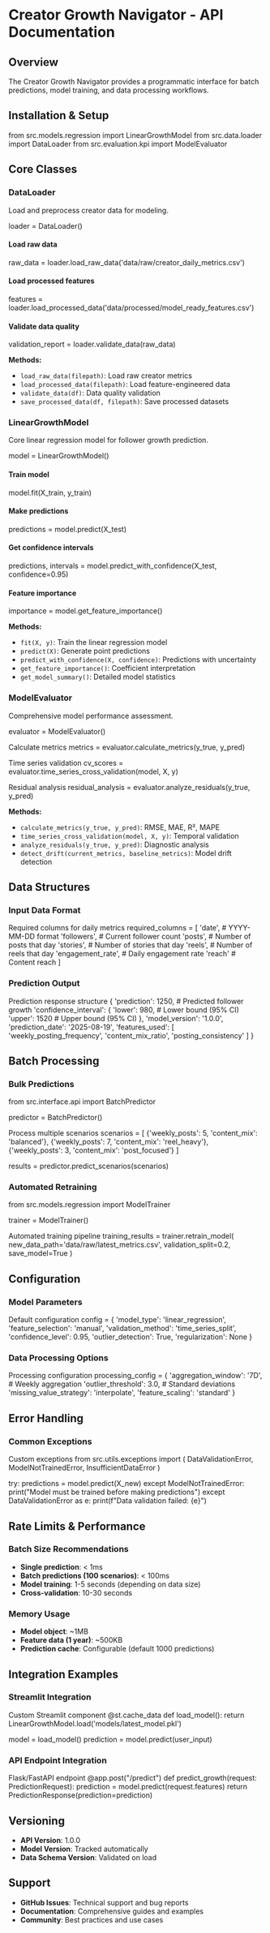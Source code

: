 # Creator Growth Navigator - API Documentation

## Overview
The Creator Growth Navigator provides a programmatic interface for batch predictions, model training, and data processing workflows.

## Installation & Setup

from src.models.regression import LinearGrowthModel
from src.data.loader import DataLoader
from src.evaluation.kpi import ModelEvaluator


## Core Classes

### DataLoader
Load and preprocess creator data for modeling.

loader = DataLoader()

#### **Load raw data**
raw_data = loader.load_raw_data('data/raw/creator_daily_metrics.csv')

#### **Load processed features**
features = loader.load_processed_data('data/processed/model_ready_features.csv')

#### **Validate data quality**
validation_report = loader.validate_data(raw_data)


**Methods:**
- `load_raw_data(filepath)`: Load raw creator metrics
- `load_processed_data(filepath)`: Load feature-engineered data
- `validate_data(df)`: Data quality validation
- `save_processed_data(df, filepath)`: Save processed datasets

### LinearGrowthModel
Core linear regression model for follower growth prediction.

model = LinearGrowthModel()

#### **Train model**
model.fit(X_train, y_train)

#### **Make predictions**
predictions = model.predict(X_test)

#### **Get confidence intervals**
predictions, intervals = model.predict_with_confidence(X_test, confidence=0.95)

#### **Feature importance**
importance = model.get_feature_importance()


**Methods:**
- `fit(X, y)`: Train the linear regression model
- `predict(X)`: Generate point predictions
- `predict_with_confidence(X, confidence)`: Predictions with uncertainty
- `get_feature_importance()`: Coefficient interpretation
- `get_model_summary()`: Detailed model statistics

### ModelEvaluator
Comprehensive model performance assessment.

evaluator = ModelEvaluator()

Calculate metrics
metrics = evaluator.calculate_metrics(y_true, y_pred)

Time series validation
cv_scores = evaluator.time_series_cross_validation(model, X, y)

Residual analysis
residual_analysis = evaluator.analyze_residuals(y_true, y_pred)



**Methods:**
- `calculate_metrics(y_true, y_pred)`: RMSE, MAE, R², MAPE
- `time_series_cross_validation(model, X, y)`: Temporal validation
- `analyze_residuals(y_true, y_pred)`: Diagnostic analysis
- `detect_drift(current_metrics, baseline_metrics)`: Model drift detection

## Data Structures

### Input Data Format
Required columns for daily metrics
required_columns = [
'date', # YYYY-MM-DD format
'followers', # Current follower count
'posts', # Number of posts that day
'stories', # Number of stories that day
'reels', # Number of reels that day
'engagement_rate', # Daily engagement rate
'reach' # Content reach
]



### Prediction Output
Prediction response structure
{
'prediction': 1250, # Predicted follower growth
'confidence_interval': {
'lower': 980, # Lower bound (95% CI)
'upper': 1520 # Upper bound (95% CI)
},
'model_version': '1.0.0',
'prediction_date': '2025-08-19',
'features_used': [
'weekly_posting_frequency',
'content_mix_ratio',
'posting_consistency'
]
}



## Batch Processing

### Bulk Predictions
from src.interface.api import BatchPredictor

predictor = BatchPredictor()

Process multiple scenarios
scenarios = [
{'weekly_posts': 5, 'content_mix': 'balanced'},
{'weekly_posts': 7, 'content_mix': 'reel_heavy'},
{'weekly_posts': 3, 'content_mix': 'post_focused'}
]

results = predictor.predict_scenarios(scenarios)



### Automated Retraining
from src.models.regression import ModelTrainer

trainer = ModelTrainer()

Automated training pipeline
training_results = trainer.retrain_model(
new_data_path='data/raw/latest_metrics.csv',
validation_split=0.2,
save_model=True
)



## Configuration

### Model Parameters
Default configuration
config = {
'model_type': 'linear_regression',
'feature_selection': 'manual',
'validation_method': 'time_series_split',
'confidence_level': 0.95,
'outlier_detection': True,
'regularization': None
}


### Data Processing Options
Processing configuration
processing_config = {
'aggregation_window': '7D', # Weekly aggregation
'outlier_threshold': 3.0, # Standard deviations
'missing_value_strategy': 'interpolate',
'feature_scaling': 'standard'
}



## Error Handling

### Common Exceptions
Custom exceptions
from src.utils.exceptions import (
DataValidationError,
ModelNotTrainedError,
InsufficientDataError
)

try:
predictions = model.predict(X_new)
except ModelNotTrainedError:
print("Model must be trained before making predictions")
except DataValidationError as e:
print(f"Data validation failed: {e}")



## Rate Limits & Performance

### Batch Size Recommendations
- **Single prediction**: < 1ms
- **Batch predictions (100 scenarios)**: < 100ms  
- **Model training**: 1-5 seconds (depending on data size)
- **Cross-validation**: 10-30 seconds

### Memory Usage
- **Model object**: ~1MB
- **Feature data (1 year)**: ~500KB
- **Prediction cache**: Configurable (default 1000 predictions)

## Integration Examples

### Streamlit Integration
Custom Streamlit component
@st.cache_data
def load_model():
return LinearGrowthModel.load('models/latest_model.pkl')

model = load_model()
prediction = model.predict(user_input)



### API Endpoint Integration
Flask/FastAPI endpoint
@app.post("/predict")
def predict_growth(request: PredictionRequest):
prediction = model.predict(request.features)
return PredictionResponse(prediction=prediction)



## Versioning
- **API Version**: 1.0.0
- **Model Version**: Tracked automatically
- **Data Schema Version**: Validated on load

## Support
- **GitHub Issues**: Technical support and bug reports
- **Documentation**: Comprehensive guides and examples
- **Community**: Best practices and use cases